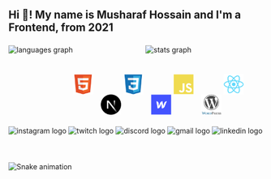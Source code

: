 <h2 align="left">Hi 👋! My name is Musharaf Hossain and I'm a Frontend, from 2021</h2>

###

<div align="center">
 <img src="https://github-readme-stats.vercel.app/api?username=musharaf377&hide_title=false&hide_rank=false&show_icons=true&include_all_commits=true&count_private=true&disable_animations=false&theme=dracula&locale=en&hide_border=false" height="150" alt="stats graph"  />
 <img align="left" src="https://github-readme-stats.vercel.app/api/top-langs?username=musharaf377&locale=en&hide_title=false&layout=compact&card_width=320&langs_count=5&theme=dracula&hide_border=false" height="150" alt="languages graph"  />
</div>

###



###

<div style="display: inline_block"><br>
<img height="40" align="center" alt="Erica-HTML" height="30" width="40" src="https://raw.githubusercontent.com/devicons/devicon/master/icons/html5/html5-original.svg">
 &nbsp;&nbsp;&nbsp;&nbsp;&nbsp;&nbsp;&nbsp;&nbsp;&nbsp;&nbsp;&nbsp;&nbsp;&nbsp;

<img height="40" align="center" alt="Erica-CSS" height="30" width="40" src="https://raw.githubusercontent.com/devicons/devicon/master/icons/css3/css3-original.svg">
 &nbsp;&nbsp;&nbsp;&nbsp;&nbsp;&nbsp;&nbsp;&nbsp;&nbsp;&nbsp;&nbsp;&nbsp;&nbsp;

 <img height="40" align="center" alt="Erica-Js" height="30" width="40" src="https://raw.githubusercontent.com/devicons/devicon/master/icons/javascript/javascript-plain.svg">
 &nbsp;&nbsp;&nbsp;&nbsp;&nbsp;&nbsp;&nbsp;&nbsp;&nbsp;&nbsp;&nbsp;&nbsp;&nbsp;
  

  <img height="40" align="center" alt="Erica-React" height="30" width="40" src="https://raw.githubusercontent.com/devicons/devicon/master/icons/react/react-original.svg">
 &nbsp;&nbsp;&nbsp;&nbsp;&nbsp;&nbsp;&nbsp;&nbsp;&nbsp;&nbsp;&nbsp;&nbsp;&nbsp;

  <img height="40" align="center" alt="Erica-Nexjs" height="30" width="40" src="https://raw.githubusercontent.com/devicons/devicon/master/icons/nextjs/nextjs-original.svg">
&nbsp;&nbsp;&nbsp;&nbsp;&nbsp;&nbsp;&nbsp;&nbsp;&nbsp;&nbsp;&nbsp;&nbsp;&nbsp;

  <img height="40" align="center" alt="Erica-Webflow" height="30" width="40" src="https://raw.githubusercontent.com/devicons/devicon/master/icons/webflow/webflow-original.svg"> 
  &nbsp;&nbsp;&nbsp;&nbsp;&nbsp;&nbsp;&nbsp;&nbsp;&nbsp;&nbsp;&nbsp;&nbsp;&nbsp;

  <img height="40" align="center" alt="Erica-Wordpress" height="30" width="40" src="https://raw.githubusercontent.com/devicons/devicon/master/icons/wordpress/wordpress-original.svg">
  
</div>

###

<div align="left">
  <img src="https://img.shields.io/static/v1?message=Instagram&logo=instagram&label=&color=E4405F&logoColor=white&labelColor=&style=for-the-badge" height="35" alt="instagram logo"  />
  <img src="https://img.shields.io/static/v1?message=Twitch&logo=twitch&label=&color=9146FF&logoColor=white&labelColor=&style=for-the-badge" height="35" alt="twitch logo"  />
  <img src="https://img.shields.io/static/v1?message=Discord&logo=discord&label=&color=7289DA&logoColor=white&labelColor=&style=for-the-badge" height="35" alt="discord logo"  />
  <img src="https://img.shields.io/static/v1?message=Gmail&logo=gmail&label=&color=D14836&logoColor=white&labelColor=&style=for-the-badge" height="35" alt="gmail logo"  />
  <img src="https://img.shields.io/static/v1?message=LinkedIn&logo=linkedin&label=&color=0077B5&logoColor=white&labelColor=&style=for-the-badge" height="35" alt="linkedin logo"  />
</div>

###

<br clear="both">

![Snake animation](https://github.com/eagrundy/eagrundy/blob/output/github-contribution-grid-snake.svg)
###
